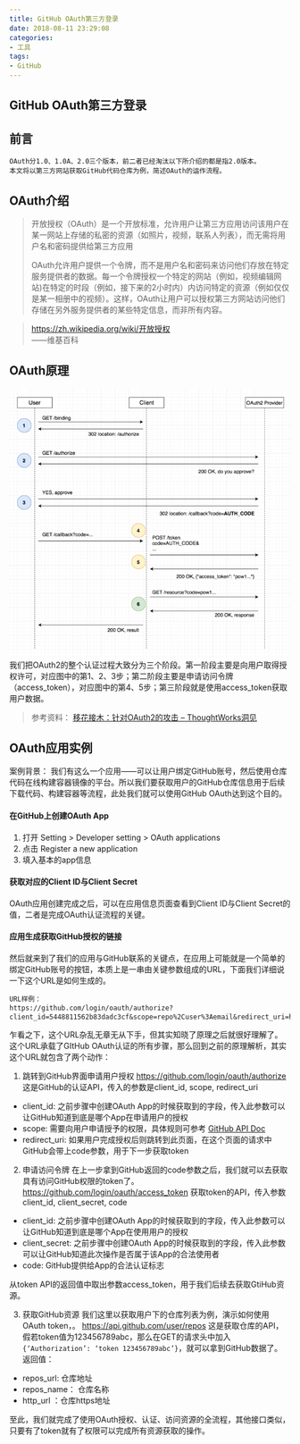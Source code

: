 ```yaml
---
title: GitHub OAuth第三方登录
date: 2018-08-11 23:29:08
categories:
- 工具
tags:
- GitHub
---
```


## GitHub OAuth第三方登录
## 前言
	OAuth分1.0、1.0A、2.0三个版本，前二者已经淘汰以下所介绍的都是指2.0版本。
	本文将以第三方网站获取GitHub代码仓库为例，简述OAuth的运作流程。

## OAuth介绍
> 	开放授权（OAuth）是一个开放标准，允许用户让第三方应用访问该用户在某一网站上存储的私密的资源（如照片，视频，联系人列表），而无需将用户名和密码提供给第三方应用  
>   
> 	OAuth允许用户提供一个令牌，而不是用户名和密码来访问他们存放在特定服务提供者的数据。每一个令牌授权一个特定的网站（例如，视频编辑网站)在特定的时段（例如，接下来的2小时内）内访问特定的资源（例如仅仅是某一相册中的视频）。这样，OAuth让用户可以授权第三方网站访问他们存储在另外服务提供者的某些特定信息，而非所有内容。  

> https://zh.wikipedia.org/wiki/开放授权  
> ——维基百科  

## OAuth原理
![](https://github.com/ShoreCN/ShoreCN.github.io/blob/master/resource/1-OAuth2-Authorization-Code-Flow.png?raw=true)
	我们把OAuth2的整个认证过程大致分为三个阶段。第一阶段主要是向用户取得授权许可，对应图中的第1、2、3步；第二阶段主要是申请访问令牌（access_token），对应图中的第4、5步；第三阶段就是使用access_token获取用户数据。

> 参考资料： [移花接木：针对OAuth2的攻击 – ThoughtWorks洞见](http://insights.thoughtworkers.org/attack-aim-at-oauth2/)  

## OAuth应用实例
案例背景：
我们有这么一个应用——可以让用户绑定GitHub账号，然后使用仓库代码在线构建容器镜像的平台。所以我们要获取用户的GitHub仓库信息用于后续下载代码、构建容器等流程，此处我们就可以使用GitHub OAuth达到这个目的。

#### 在GitHub上创建OAuth App
1. 打开 Setting > Developer setting > OAuth applications
2. 点击 Register a new application
3. 填入基本的app信息

#### 获取对应的Client ID与Client Secret
OAuth应用创建完成之后，可以在应用信息页面查看到Client ID与Client Secret的值，二者是完成OAuth认证流程的关键。

#### 应用生成获取GitHub授权的链接
然后就来到了我们的应用与GitHub联系的关键点，在应用上可能就是一个简单的绑定GitHub账号的按钮，本质上是一串由关键参数组成的URL，下面我们详细说一下这个URL是如何生成的。
```
URL样例：
https://github.com/login/oauth/authorize?client_id=5448811562b83dadc3cf&scope=repo%2Cuser%3Aemail&redirect_uri=http%3A%2F%2Fcd.10.com%2Fapi%2Fgithub%2Foauth%2Fcallback%3Fredirect_url%3Dhttp%253A%252F%252Fwww.baidu.com%26uid%3D99
```

乍看之下，这个URL杂乱无章无从下手，但其实知晓了原理之后就很好理解了。
这个URL承载了GItHub OAuth认证的所有步骤，那么回到之前的原理解析，其实这个URL就包含了两个动作：
1. 跳转到GitHub界面申请用户授权
https://github.com/login/oauth/authorize 
这是GitHub的认证API，传入的参数是client_id, scope, redirect_uri 
- client_id: 之前步骤中创建OAuth App的时候获取到的字段，传入此参数可以让GitHub知道到底是哪个App在申请用户的授权
- scope: 需要向用户申请授予的权限，具体规则可参考 [GitHub API Doc](https://developer.github.com/apps/building-oauth-apps/scopes-for-oauth-apps/)
- redirect_uri: 如果用户完成授权后则跳转到此页面，在这个页面的请求中GitHub会带上code参数，用于下一步获取token

2. 申请访问令牌
在上一步拿到GitHub返回的code参数之后，我们就可以去获取具有访问GitHub权限的token了。
https://github.com/login/oauth/access_token
获取token的API，传入参数client_id, client_secret, code
- client_id: 之前步骤中创建OAuth App的时候获取到的字段，传入此参数可以让GitHub知道到底是哪个App在使用用户的授权
- client_secret: 之前步骤中创建OAuth App的时候获取到的字段，传入此参数可以让GitHub知道此次操作是否属于该App的合法使用者
- code: GitHub提供给App的合法认证标志

从token API的返回值中取出参数access_token，用于我们后续去获取GtiHub资源。

3. 获取GitHub资源
我们这里以获取用户下的仓库列表为例，演示如何使用OAuth token，。
https://api.github.com/user/repos
这是获取仓库的API，假若token值为123456789abc，那么在GET的请求头中加入`{‘Authorization’: ‘token 123456789abc’}`，就可以拿到GitHub数据了。
返回值：
- repos_url: 仓库地址
- repos_name： 仓库名称
- http_url ：仓库https地址

至此，我们就完成了使用OAuth授权、认证、访问资源的全流程，其他接口类似，只要有了token就有了权限可以完成所有资源获取的操作。

